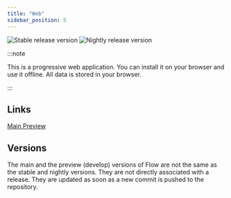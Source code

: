 ```yaml
---
title: "Web"
sidebar_position: 5
---
```


![Stable release version](https://img.shields.io/badge/dynamic/yaml?color=c4840d&label=Stable&query=%24.version&url=https%3A%2F%2Fraw.githubusercontent.com%2FLinwoodCloud%2FFlow%2Fstable%2Fapp%2Fpubspec.yaml&style=for-the-badge) ![Nightly release version](https://img.shields.io/badge/dynamic/yaml?color=f7d28c&label=Nightly&query=%24.version&url=https%3A%2F%2Fraw.githubusercontent.com%2FLinwoodCloud%2FFlow%2Fnightly%2Fapp%2Fpubspec.yaml&style=for-the-badge)

:::note

This is a progressive web application. You can install it on your browser and use it offline. All data is stored in your browser.

:::


## Links

<div className="row margin-bottom--lg padding--sm">
<a className="button button--outline button--info button--lg margin--sm" href="https://flow.linwood.dev">
  Main
</a>
<a className="button button--outline button--danger button--lg margin--sm" href="https://preview.flow.linwood.dev">
  Preview
</a>
</div>

## Versions

The main and the preview (develop) versions of Flow are not the same as the stable and nightly versions. They are not directly associated with a release. They are updated as soon as a new commit is pushed to the repository.
